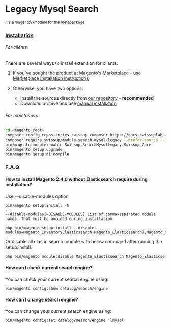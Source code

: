 # Legacy Mysql Search 

<sup>It's a magento2-module for the [metapackage](https://github.com/swissup/search-mysql-legacy/).</sup>

### [Installation](https://docs.swissuplabs.com/m2/extensions/search-mysql-legacy/installation/)

###### For clients

There are several ways to install extension for clients:

 1. If you've bought the product at Magento's Marketplace - use
    [Marketplace installation instructions](https://docs.magento.com/marketplace/user_guide/buyers/install-extension.html)

 2. Otherwise, you have two options:
    - Install the sources directly from [our repository](https://docs.swissuplabs.com/m2/extensions/search-mysql-legacy/installation/composer/) - **recommended**
    - Download archive and use [manual installation](https://docs.swissuplabs.com/m2/extensions/search-mysql-legacy/installation/manual/)


###### For maintainers

```bash
cd <magento_root>
composer config repositories.swissup composer https://docs.swissuplabs.com/packages/
composer require swissup/module-search-mysql-legacy --prefer-source --ignore-platform-reqs
bin/magento module:enable Swissup_SearchMysqlLegacy Swissup_Core
bin/magento setup:upgrade
bin/magento setup:di:compile
```

### F.A.Q

#### How to install Magento 2.4.0 without Elasticsearch require during installation?

Use --disable-modules option

```
bin/magento setup:install -h
...
--disable-modules[=DISABLE-MODULES] List of comma-separated module names. That must be avoided during installation.
```

```
php bin/magento setup:install --disable-modules=Magento_InventoryElasticsearch,Magento_Elasticsearch7,Magento_Elasticsearch6,Magento_Elasticsearch
```

Or disable all elastic search module with below command after running the setup:install.
```bash
php bin/magento module:disable Magento_Elasticsearch Magento_Elasticsearch6 Magento_Elasticsearch7 Magento_InventoryElasticsearch
```
#### How can I check current search engine?

You can check your current search engine using:
```
bin/magento config:show catalog/search/engine
```

#### How can I change search engine?

You can change your current search engine using:
```
bin/magento config:set catalog/search/engine 'lmysql'
```
